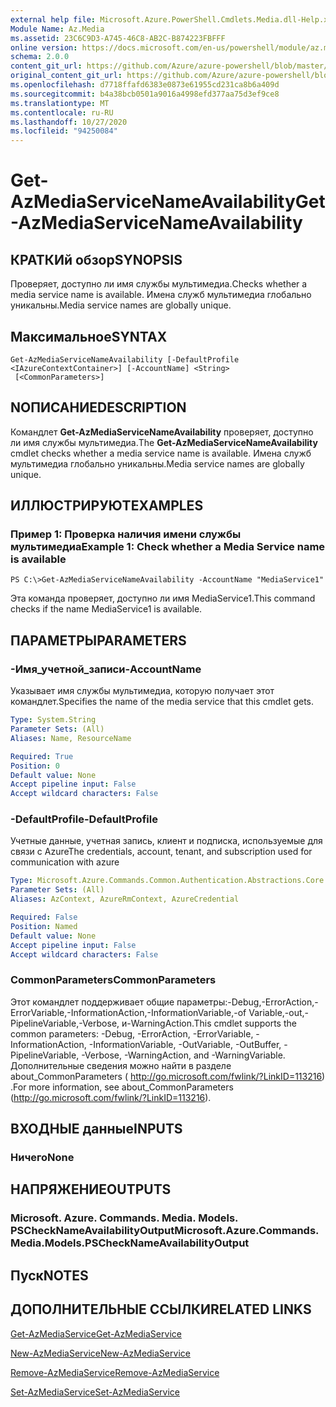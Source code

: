 ```yaml
---
external help file: Microsoft.Azure.PowerShell.Cmdlets.Media.dll-Help.xml
Module Name: Az.Media
ms.assetid: 23C6C9D3-A745-46C8-AB2C-B874223FBFFF
online version: https://docs.microsoft.com/en-us/powershell/module/az.media/get-azmediaservicenameavailability
schema: 2.0.0
content_git_url: https://github.com/Azure/azure-powershell/blob/master/src/Media/Media/help/Get-AzMediaServiceNameAvailability.md
original_content_git_url: https://github.com/Azure/azure-powershell/blob/master/src/Media/Media/help/Get-AzMediaServiceNameAvailability.md
ms.openlocfilehash: d7718ffafd6383e0873e61955cd231ca8b6a409d
ms.sourcegitcommit: b4a38bcb0501a9016a4998efd377aa75d3ef9ce8
ms.translationtype: MT
ms.contentlocale: ru-RU
ms.lasthandoff: 10/27/2020
ms.locfileid: "94250084"
---
```

# <span data-ttu-id="cf28d-101">Get-AzMediaServiceNameAvailability</span><span class="sxs-lookup"><span data-stu-id="cf28d-101">Get-AzMediaServiceNameAvailability</span></span>

## <span data-ttu-id="cf28d-102">КРАТКИй обзор</span><span class="sxs-lookup"><span data-stu-id="cf28d-102">SYNOPSIS</span></span>
<span data-ttu-id="cf28d-103">Проверяет, доступно ли имя службы мультимедиа.</span><span class="sxs-lookup"><span data-stu-id="cf28d-103">Checks whether a media service name is available.</span></span>
<span data-ttu-id="cf28d-104">Имена служб мультимедиа глобально уникальны.</span><span class="sxs-lookup"><span data-stu-id="cf28d-104">Media service names are globally unique.</span></span>

## <span data-ttu-id="cf28d-105">Максимальное</span><span class="sxs-lookup"><span data-stu-id="cf28d-105">SYNTAX</span></span>

```
Get-AzMediaServiceNameAvailability [-DefaultProfile <IAzureContextContainer>] [-AccountName] <String>
 [<CommonParameters>]
```

## <span data-ttu-id="cf28d-106">NОПИСАНИЕ</span><span class="sxs-lookup"><span data-stu-id="cf28d-106">DESCRIPTION</span></span>
<span data-ttu-id="cf28d-107">Командлет **Get-AzMediaServiceNameAvailability** проверяет, доступно ли имя службы мультимедиа.</span><span class="sxs-lookup"><span data-stu-id="cf28d-107">The **Get-AzMediaServiceNameAvailability** cmdlet checks whether a media service name is available.</span></span>
<span data-ttu-id="cf28d-108">Имена служб мультимедиа глобально уникальны.</span><span class="sxs-lookup"><span data-stu-id="cf28d-108">Media service names are globally unique.</span></span>

## <span data-ttu-id="cf28d-109">ИЛЛЮСТРИРУЮТ</span><span class="sxs-lookup"><span data-stu-id="cf28d-109">EXAMPLES</span></span>

### <span data-ttu-id="cf28d-110">Пример 1: Проверка наличия имени службы мультимедиа</span><span class="sxs-lookup"><span data-stu-id="cf28d-110">Example 1: Check whether a Media Service name is available</span></span>
```
PS C:\>Get-AzMediaServiceNameAvailability -AccountName "MediaService1"
```

<span data-ttu-id="cf28d-111">Эта команда проверяет, доступно ли имя MediaService1.</span><span class="sxs-lookup"><span data-stu-id="cf28d-111">This command checks if the name MediaService1 is available.</span></span>

## <span data-ttu-id="cf28d-112">ПАРАМЕТРЫ</span><span class="sxs-lookup"><span data-stu-id="cf28d-112">PARAMETERS</span></span>

### <span data-ttu-id="cf28d-113">-Имя_учетной_записи</span><span class="sxs-lookup"><span data-stu-id="cf28d-113">-AccountName</span></span>
<span data-ttu-id="cf28d-114">Указывает имя службы мультимедиа, которую получает этот командлет.</span><span class="sxs-lookup"><span data-stu-id="cf28d-114">Specifies the name of the media service that this cmdlet gets.</span></span>

```yaml
Type: System.String
Parameter Sets: (All)
Aliases: Name, ResourceName

Required: True
Position: 0
Default value: None
Accept pipeline input: False
Accept wildcard characters: False
```

### <span data-ttu-id="cf28d-115">-DefaultProfile</span><span class="sxs-lookup"><span data-stu-id="cf28d-115">-DefaultProfile</span></span>
<span data-ttu-id="cf28d-116">Учетные данные, учетная запись, клиент и подписка, используемые для связи с Azure</span><span class="sxs-lookup"><span data-stu-id="cf28d-116">The credentials, account, tenant, and subscription used for communication with azure</span></span>

```yaml
Type: Microsoft.Azure.Commands.Common.Authentication.Abstractions.Core.IAzureContextContainer
Parameter Sets: (All)
Aliases: AzContext, AzureRmContext, AzureCredential

Required: False
Position: Named
Default value: None
Accept pipeline input: False
Accept wildcard characters: False
```

### <span data-ttu-id="cf28d-117">CommonParameters</span><span class="sxs-lookup"><span data-stu-id="cf28d-117">CommonParameters</span></span>
<span data-ttu-id="cf28d-118">Этот командлет поддерживает общие параметры:-Debug,-ErrorAction,-ErrorVariable,-InformationAction,-InformationVariable,-of Variable,-out,-PipelineVariable,-Verbose, и-WarningAction.</span><span class="sxs-lookup"><span data-stu-id="cf28d-118">This cmdlet supports the common parameters: -Debug, -ErrorAction, -ErrorVariable, -InformationAction, -InformationVariable, -OutVariable, -OutBuffer, -PipelineVariable, -Verbose, -WarningAction, and -WarningVariable.</span></span> <span data-ttu-id="cf28d-119">Дополнительные сведения можно найти в разделе about_CommonParameters ( http://go.microsoft.com/fwlink/?LinkID=113216) .</span><span class="sxs-lookup"><span data-stu-id="cf28d-119">For more information, see about_CommonParameters (http://go.microsoft.com/fwlink/?LinkID=113216).</span></span>

## <span data-ttu-id="cf28d-120">ВХОДНЫЕ данные</span><span class="sxs-lookup"><span data-stu-id="cf28d-120">INPUTS</span></span>

### <span data-ttu-id="cf28d-121">Ничего</span><span class="sxs-lookup"><span data-stu-id="cf28d-121">None</span></span>

## <span data-ttu-id="cf28d-122">НАПРЯЖЕНИЕ</span><span class="sxs-lookup"><span data-stu-id="cf28d-122">OUTPUTS</span></span>

### <span data-ttu-id="cf28d-123">Microsoft. Azure. Commands. Media. Models. PSCheckNameAvailabilityOutput</span><span class="sxs-lookup"><span data-stu-id="cf28d-123">Microsoft.Azure.Commands.Media.Models.PSCheckNameAvailabilityOutput</span></span>

## <span data-ttu-id="cf28d-124">Пуск</span><span class="sxs-lookup"><span data-stu-id="cf28d-124">NOTES</span></span>

## <span data-ttu-id="cf28d-125">ДОПОЛНИТЕЛЬНЫЕ ССЫЛКИ</span><span class="sxs-lookup"><span data-stu-id="cf28d-125">RELATED LINKS</span></span>

[<span data-ttu-id="cf28d-126">Get-AzMediaService</span><span class="sxs-lookup"><span data-stu-id="cf28d-126">Get-AzMediaService</span></span>](./Get-AzMediaService.md)

[<span data-ttu-id="cf28d-127">New-AzMediaService</span><span class="sxs-lookup"><span data-stu-id="cf28d-127">New-AzMediaService</span></span>](./New-AzMediaService.md)

[<span data-ttu-id="cf28d-128">Remove-AzMediaService</span><span class="sxs-lookup"><span data-stu-id="cf28d-128">Remove-AzMediaService</span></span>](./Remove-AzMediaService.md)

[<span data-ttu-id="cf28d-129">Set-AzMediaService</span><span class="sxs-lookup"><span data-stu-id="cf28d-129">Set-AzMediaService</span></span>](./Set-AzMediaService.md)


